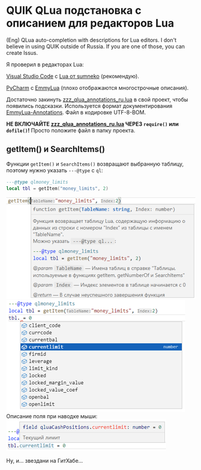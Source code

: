 ﻿# QUIK QLua подстановка с описанием для редакторов Lua

(Eng) QLua auto-completion with descriptions for Lua editors. I don't believe in using QUIK outside of Russia. If you are one of those, you can create Issus.

Я проверил в редакторах Lua:

[Visual Studio Code](https://code.visualstudio.com) с [Lua от sumneko](https://marketplace.visualstudio.com/items?itemName=sumneko.lua) (рекомендую).

[PyCharm](https://www.jetbrains.com/pycharm/) с [EmmyLua](https://plugins.jetbrains.com/plugin/9768-emmylua) (плохо отображаются многострочные описания).

Достаточно закинуть [zzz_qlua_annotations_ru.lua](zzz_qlua_annotations_ru.lua) в свой проект, чтобы появились подсказки.
Используется формат документирования [EmmyLua-Annotations](https://github.com/sumneko/lua-language-server/wiki/EmmyLua-Annotations).
Файл в кодировке UTF-8-BOM.

**НЕ ВКЛЮЧАЙТЕ [zzz_qlua_annotations_ru.lua](zzz_qlua_annotations_ru.lua) ЧЕРЕЗ `require()` или `dofile()`!** Просто положите файл в папку проекта.

## getItem() и SearchItems()
Функции `getItem()` и `SearchItems()` возвращают выбранную таблицу, поэтому нужно указать `---@type` с `ql`:
```lua
---@type qlmoney_limits
local tbl = getItem("money_limits", 2)
```
![описание функции](https://github.com/Roffild/qlua-annotations/blob/images/qlua_function.png)
![список полей](https://github.com/Roffild/qlua-annotations/blob/images/qlua_fields.png)<br/>
Описание поля при наводке мыши:<br/>
![описание поля при наводке мыши](https://github.com/Roffild/qlua-annotations/blob/images/qlua_field.png)

Ну, и... звездани на ГитХабе...
